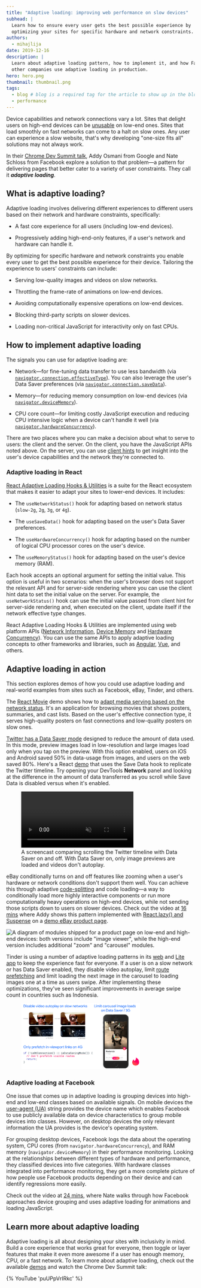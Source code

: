 ```yaml
---
title: "Adaptive loading: improving web performance on slow devices"
subhead: |
  Learn how to ensure every user gets the best possible experience by
  optimizing your sites for specific hardware and network constraints.
authors:
  - mihajlija
date: 2019-12-16
description: |
  Learn about adaptive loading pattern, how to implement it, and how Facebook, Tinder, eBay, and
  other companies use adaptive loading in production.
hero: hero.png
thumbnail: thumbnail.png
tags:
  - blog # blog is a required tag for the article to show up in the blog.
  - performance
---
```


Device capabilities and network connections vary a lot. Sites that delight users
on high-end devices can be
[unusable](https://v8.dev/blog/cost-of-javascript-2019) on low-end ones. Sites
that load smoothly on fast networks can come to a halt on slow ones. Any user
can experience a slow website, that's why developing "one-size fits all"
solutions may not always work.

In their [Chrome Dev Summit talk](https://www.youtube.com/watch?v=puUPpVrIRkc),
Addy Osmani from Google and Nate Schloss from Facebook explore a solution to that problem—a
pattern for delivering pages that better cater to a variety of user
constraints. They call it _**adaptive loading**_.

## What is adaptive loading?

Adaptive loading involves delivering different experiences to different users
based on their network and hardware constraints, specifically:

* A fast core experience for all users (including low-end devices).

* Progressively adding high-end-only features, if a user's network and hardware
  can handle it.

By optimizing for specific hardware and network constraints you enable every
user to get the best possible experience for their device. Tailoring the
experience to users' constraints can include:

* Serving low-quality images and videos on slow networks.

* Throttling the frame-rate of animations on low-end devices.

* Avoiding computationally expensive operations on low-end devices.

* Blocking third-party scripts on slower devices.

* Loading non-critical JavaScript for interactivity only on fast CPUs.

## How to implement adaptive loading

The signals you can use for adaptive loading are:

* Network—for fine-tuning data transfer to use less bandwidth (via
  [`navigator.connection.effectiveType`](https://developer.mozilla.org/en-US/docs/Web/API/NetworkInformation/effectiveType)).
  You can also leverage the user's Data Saver preferences (via
  [`navigator.connection.saveData`](https://developers.google.com/web/fundamentals/performance/optimizing-content-efficiency/save-data#detecting_the_save-data_setting)).

* Memory—for reducing memory consumption on low-end devices (via
  [`navigator.deviceMemory`](https://developer.mozilla.org/en-US/docs/Web/API/Navigator/deviceMemory)).

* CPU core count—for limiting costly JavaScript execution and reducing CPU
  intensive logic when a device can't handle it well (via
  [`navigator.hardwareConcurrency`](https://developer.mozilla.org/en-US/docs/Web/API/NavigatorConcurrentHardware/hardwareConcurrency)).


There are two places where you can make a decision about what to serve to users:
the client and the server. On the client, you have the JavaScript APIs noted
above. On the server, you can use [client
hints](https://developers.google.com/web/fundamentals/performance/optimizing-content-efficiency/client-hints)
to get insight into the user's device capabilities and the network they're
connected to.

### Adaptive loading in React

[React Adaptive Loading Hooks &
Utilities](https://github.com/GoogleChromeLabs/react-adaptive-hooks) is a suite
for the React ecosystem that makes it easier to adapt your sites to lower-end
devices. It includes:

* The `useNetworkStatus()` hook for adapting based on network status (`slow-2g`,
  `2g`, `3g`, or `4g`).

* The `useSaveData()` hook for adapting based on the user's Data Saver
  preferences.

* The `useHardwareConcurrency()` hook for adapting based on the number of
  logical CPU processor cores on the user's device.

* The `useMemoryStatus()` hook for adapting based on the user's device memory
  (RAM).

Each hook accepts an optional argument for setting the initial value. This
option is useful in two scenarios: when the user's browser does not support the
relevant API and for server-side rendering where you can use the client hint
data to set the initial value on the server. For example, the
`useNetworkStatus()` hook can use the initial value passed from client hint for
server-side rendering and, when executed on the client, update itself if the
network effective type changes.

React Adaptive Loading Hooks & Utilities are implemented using web platform APIs
([Network
Information](https://developer.mozilla.org/en-US/docs/Web/API/Network_Information_API),
[Device Memory](https://developers.google.com/web/updates/2017/12/device-memory)
and [Hardware
Concurrency](https://developer.mozilla.org/en-US/docs/Web/API/NavigatorConcurrentHardware/hardwareConcurrency)).
You can use the same APIs to apply adaptive loading concepts to other frameworks
and libraries, such as
[Angular](https://netbasal.com/connection-aware-components-in-angular-3a66bb0bab6f),
[Vue](https://dev.to/vorillaz/serving-adaptive-components-using-the-network-information-api-lbo),
and others.

## Adaptive loading in action

This section explores demos of how you could use adaptive loading and real-world
examples from sites such as Facebook, eBay, Tinder, and others.

The [React
Movie](https://adaptive-loading.web.app/react-movie-network-aware-loading/) demo
shows how to [adapt media serving based on the network
status](https://github.com/GoogleChromeLabs/adaptive-loading/tree/master/react-movie-network-aware-loading).
It's an application for browsing movies that shows posters, summaries, and cast
lists. Based on the user's effective connection type, it serves high-quality
posters on fast connections and low-quality posters on slow ones.

[Twitter has a Data Saver
mode](https://twitter.com/twittersupport/status/1047607749708668928) designed to
reduce the amount of data used. In this mode, preview images load in
low-resolution and large images load only when you tap on the preview. With this
option enabled, users on iOS and Android saved 50% in data-usage from images,
and users on the web saved 80%. Here's a React
[demo](https://github.com/GoogleChromeLabs/adaptive-loading/tree/master/react-twitter-save-data-loading(hook))
that uses the Save Data hook to replicate the Twitter timeline. Try
opening your DevTools **Network** panel and looking at the difference in the amount
of data transferred as you scroll while Save Data is disabled versus when it's
enabled.

  <figure class="w-figure">
    <video controls autoplay loop muted class="w-screenshot">
      <source src="https://storage.googleapis.com/web-dev-assets/adaptive-loading-cds-2019/twitter-save-data.mp4" type="video/mp4">
    </video>
     <figcaption class="w-figcaption">
      A screencast comparing scrolling the Twitter timeline with Data Saver on and off. With Data Saver on, only image previews are loaded and videos don't autoplay.
    </figcaption>
  </figure>

eBay conditionally turns on and off features like zooming when a user's hardware
or network conditions don't support them well. You can achieve this through
adaptive [code-splitting](/reduce-javascript-payloads-with-code-splitting/) and
code loading—a way to conditionally load more highly interactive components or
run more computationally heavy operations on high-end devices, while not sending
those scripts down to users on slower devices. Check out the video at [16
mins](https://youtu.be/puUPpVrIRkc?t=973) where Addy shows this pattern
implemented with [React.lazy() and Suspense](/code-splitting-suspense/) on a
[demo eBay product
page](https://github.com/GoogleChromeLabs/adaptive-loading/tree/master/react-ebay-network-aware-code-splitting).

![A diagram of modules shipped for a product page on low-end and high-end
devices: both versions include "image viewer", while the high-end version
includes additional "zoom" and "carousel" modules.](adaptive-code-splitting.png)

Tinder is using a number of adaptive loading patterns in its
[web](https://medium.com/@addyosmani/a-tinder-progressive-web-app-performance-case-study-78919d98ece0)
and [Lite app](https://blog.gotinder.com/introducing-tinder-lite/) to keep the
experience fast for everyone. If a user is on a slow network or has Data Saver
enabled, they disable video autoplay, limit [route prefetching](/link-prefetch/)
and limit loading the next image in the carousel to loading images one at a time
as users swipe. After implementing these optimizations, they've seen significant
improvements in average swipe count in countries such as Indonesia.

<figure class="w-figure">
  <img src="tinder.png" style="max-width: 75%"
       alt="A screenshot of two versions of Tinder chat: with autoplaying video and
            with a video with play button overlay. A screenshot of a Tinder profile with
            caption 'Limit carousel images on Data Saver or 3G'.
            A code snippet for prefetching in-viewport videos only on 4G.">
</figure>

### Adaptive loading at Facebook

One issue that comes up in adaptive loading is grouping devices into high-end
and low-end classes based on available signals. On mobile devices the
[user-agent (UA)](https://developer.chrome.com/multidevice/user-agent) string
provides the device name which enables Facebook to use publicly available data
on device characteristics to group mobile devices into classes. However, on
desktop devices the only relevant information the UA provides is the device's
operating system.

For grouping desktop devices, Facebook logs the data about the operating system,
CPU cores (from `navigator.hardwareConcurrency`), and RAM memory
(`navigator.deviceMemory`) in their performance monitoring. Looking at the
relationships between different types of hardware and performance, they
classified devices into five categories. With hardware classes integrated into
performance monitoring, they get a more complete picture of how people use
Facebook products depending on their device and can identify regressions more
easily.

Check out the video at [24 mins](https://youtu.be/puUPpVrIRkc?t=1443), where
Nate walks through how Facebook approaches device grouping and uses adaptive
loading for animations and loading JavaScript.

## Learn more about adaptive loading

Adaptive loading is all about designing your sites with inclusivity in mind.
Build a core experience that works great for everyone, then toggle or layer
features that make it even more awesome if a user has enough memory, CPU, or a
fast network. To learn more about adaptive loading, check out the available
[demos](https://github.com/GoogleChromeLabs/adaptive-loading#full-applications)
and watch the Chrome Dev Summit talk:

{% YouTube 'puUPpVrIRkc' %}
